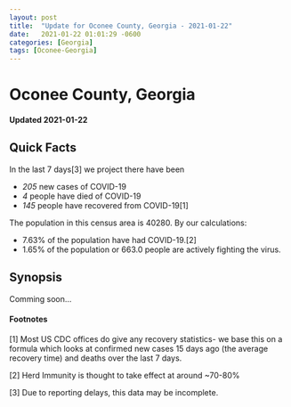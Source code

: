 ```yaml
---
layout: post
title:  "Update for Oconee County, Georgia - 2021-01-22"
date:   2021-01-22 01:01:29 -0600
categories: [Georgia]
tags: [Oconee-Georgia]
---
```


# Oconee County, Georgia
#### Updated 2021-01-22

## Quick Facts

In the last 7 days[3] we project there have been
- *205* new cases of COVID-19
- *4* people have died of COVID-19
- *145* people have recovered from COVID-19[1]

The population in this census area is 40280. By our calculations:
- 7.63% of the population have had COVID-19.[2]
- 1.65% of the population or 663.0 people are actively fighting the virus.

## Synopsis

Comming soon...


#### Footnotes

[1] Most US CDC offices do give any recovery statistics- we base this on a formula which looks at confirmed new cases
15 days ago (the average recovery time) and deaths over the last 7 days.

[2] Herd Immunity is thought to take effect at around ~70-80%

[3] Due to reporting delays, this data may be incomplete.
 
    